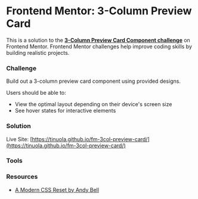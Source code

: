 # Frontend Mentor: 3-Column Preview Card

This is a solution to the **[3-Column Preview Card Component challenge](https://www.frontendmentor.io/challenges/3column-preview-card-component-pH92eAR2-)** on Frontend Mentor. Frontend Mentor challenges help improve coding skills by building realistic projects.

### Challenge

Build out a 3-column preview card component using provided designs.

Users should be able to:

- View the optimal layout depending on their device's screen size
- See hover states for interactive elements

### Solution

Live Site: [https://tinuola.github.io/fm-3col-preview-card/](https://tinuola.github.io/fm-3col-preview-card/)

### Tools

### Resources

- [A Modern CSS Reset by Andy Bell](https://piccalil.li/blog/a-modern-css-reset/)
